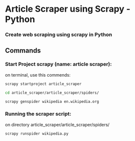 Article Scraper using Scrapy - Python
======================================

### Create web scraping using scrapy in Python


Commands
---------

### Start Project scrapy (name: article scraper):

on terminal, use this commends:

```sh
scrapy startproject article_scraper
```
```sh
cd article_scraper/article_scraper/spiders/
```
```sh
scrapy genspider wikipedia en.wikipedia.org
````

### Running the scraper script:

on directory article_scraper/article_scraper/spiders/

```sh
scrapy runspider wikipedia.py
```
